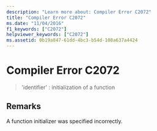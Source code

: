 ```yaml
---
description: "Learn more about: Compiler Error C2072"
title: "Compiler Error C2072"
ms.date: "11/04/2016"
f1_keywords: ["C2072"]
helpviewer_keywords: ["C2072"]
ms.assetid: 0b19a847-61dd-4bc3-b54d-108a637a4424
---
```

# Compiler Error C2072

> 'identifier' : initialization of a function

## Remarks

A function initializer was specified incorrectly.
